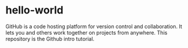 # hello-world
GitHub is a code hosting platform for version control and collaboration. It lets you and others work together on projects from anywhere.  This repository is the Github intro tutorial.
